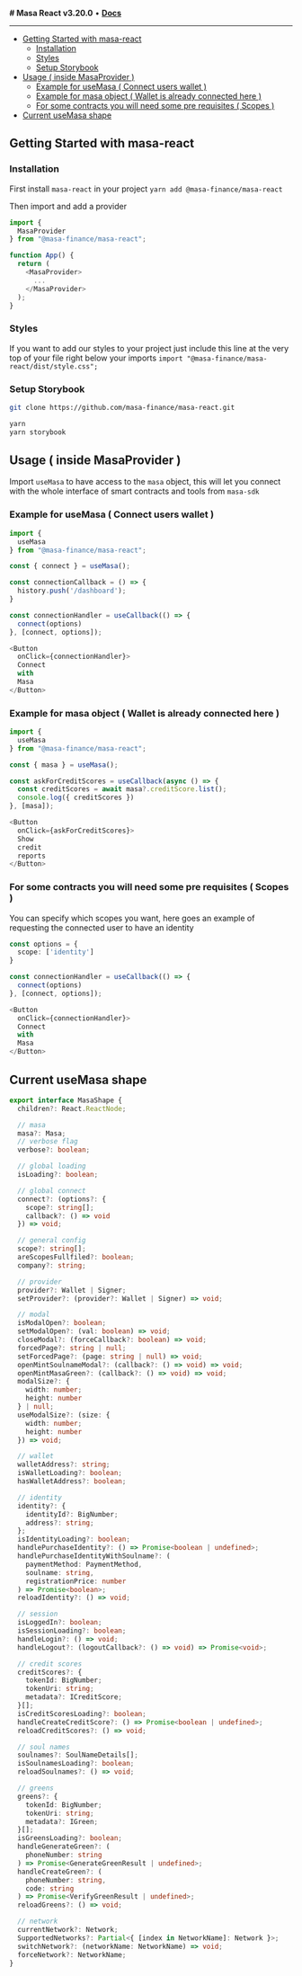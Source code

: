 **# Masa React v3.20.0** • [**Docs**](globals.md)

***

<!-- TOC -->
  * [Getting Started with masa-react](#getting-started-with-masa-react)
    * [Installation](#installation)
    * [Styles](#styles)
    * [Setup Storybook](#setup-storybook)
  * [Usage ( inside MasaProvider )](#usage--inside-masaprovider-)
    * [Example for useMasa ( Connect users wallet )](#example-for-usemasa--connect-users-wallet-)
    * [Example for masa object ( Wallet is already connected here )](#example-for-masa-object--wallet-is-already-connected-here-)
    * [For some contracts you will need some pre requisites ( Scopes )](#for-some-contracts-you-will-need-some-pre-requisites--scopes-)
  * [Current useMasa shape](#current-usemasa-shape)
<!-- TOC -->

## Getting Started with masa-react

### Installation

First install `masa-react` in your project
`yarn add @masa-finance/masa-react`

Then import and add a provider

```typescript jsx
import {
  MasaProvider
} from "@masa-finance/masa-react";

function App() {
  return (
    <MasaProvider>
      ...
    </MasaProvider>
  );
}
```

### Styles

If you want to add our styles to your project just include this line at the very top of your file right below your imports
`import "@masa-finance/masa-react/dist/style.css";`

### Setup Storybook

```bash
git clone https://github.com/masa-finance/masa-react.git

yarn 
yarn storybook
```

## Usage ( inside MasaProvider )

Import `useMasa` to have access to the `masa` object, this will let you connect with the whole interface of smart contracts and tools from `masa-sdk`

### Example for useMasa ( Connect users wallet )

```typescript jsx
import {
  useMasa
} from "@masa-finance/masa-react";

const { connect } = useMasa();

const connectionCallback = () => {
  history.push('/dashboard');
}

const connectionHandler = useCallback(() => {
  connect(options)
}, [connect, options]);

<Button
  onClick={connectionHandler}>
  Connect
  with
  Masa
</Button>

```

### Example for masa object ( Wallet is already connected here )

```typescript jsx
import {
  useMasa
} from "@masa-finance/masa-react";

const { masa } = useMasa();

const askForCreditScores = useCallback(async () => {
  const creditScores = await masa?.creditScore.list();
  console.log({ creditScores })
}, [masa]);

<Button
  onClick={askForCreditScores}>
  Show
  credit
  reports
</Button>

```

### For some contracts you will need some pre requisites ( Scopes )

You can specify which scopes you want, here goes an example of requesting the connected user to have an identity

```typescript jsx
const options = {
  scope: ['identity']
}

const connectionHandler = useCallback(() => {
  connect(options)
}, [connect, options]);

<Button
  onClick={connectionHandler}>
  Connect
  with
  Masa
</Button>
```

## Current useMasa shape

```typescript
export interface MasaShape {
  children?: React.ReactNode;

  // masa
  masa?: Masa;
  // verbose flag
  verbose?: boolean;

  // global loading
  isLoading?: boolean;

  // global connect
  connect?: (options?: {
    scope?: string[];
    callback?: () => void
  }) => void;

  // general config
  scope?: string[];
  areScopesFullfiled?: boolean;
  company?: string;

  // provider
  provider?: Wallet | Signer;
  setProvider?: (provider?: Wallet | Signer) => void;

  // modal
  isModalOpen?: boolean;
  setModalOpen?: (val: boolean) => void;
  closeModal?: (forceCallback?: boolean) => void;
  forcedPage?: string | null;
  setForcedPage?: (page: string | null) => void;
  openMintSoulnameModal?: (callback?: () => void) => void;
  openMintMasaGreen?: (callback?: () => void) => void;
  modalSize?: {
    width: number;
    height: number
  } | null;
  useModalSize?: (size: {
    width: number;
    height: number
  }) => void;

  // wallet
  walletAddress?: string;
  isWalletLoading?: boolean;
  hasWalletAddress?: boolean;

  // identity
  identity?: {
    identityId?: BigNumber;
    address?: string;
  };
  isIdentityLoading?: boolean;
  handlePurchaseIdentity?: () => Promise<boolean | undefined>;
  handlePurchaseIdentityWithSoulname?: (
    paymentMethod: PaymentMethod,
    soulname: string,
    registrationPrice: number
  ) => Promise<boolean>;
  reloadIdentity?: () => void;

  // session
  isLoggedIn?: boolean;
  isSessionLoading?: boolean;
  handleLogin?: () => void;
  handleLogout?: (logoutCallback?: () => void) => Promise<void>;

  // credit scores
  creditScores?: {
    tokenId: BigNumber;
    tokenUri: string;
    metadata?: ICreditScore;
  }[];
  isCreditScoresLoading?: boolean;
  handleCreateCreditScore?: () => Promise<boolean | undefined>;
  reloadCreditScores?: () => void;

  // soul names
  soulnames?: SoulNameDetails[];
  isSoulnamesLoading?: boolean;
  reloadSoulnames?: () => void;

  // greens
  greens?: {
    tokenId: BigNumber;
    tokenUri: string;
    metadata?: IGreen;
  }[];
  isGreensLoading?: boolean;
  handleGenerateGreen?: (
    phoneNumber: string
  ) => Promise<GenerateGreenResult | undefined>;
  handleCreateGreen?: (
    phoneNumber: string,
    code: string
  ) => Promise<VerifyGreenResult | undefined>;
  reloadGreens?: () => void;

  // network
  currentNetwork?: Network;
  SupportedNetworks?: Partial<{ [index in NetworkName]: Network }>;
  switchNetwork?: (networkName: NetworkName) => void;
  forceNetwork?: NetworkName;
}
```
